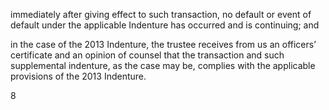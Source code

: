 immediately after giving effect to such transaction, no default or event of default under the applicable
Indenture has occurred and is continuing; and

in the case of the 2013 Indenture, the trustee receives from us an officers’ certificate and an opinion of
counsel that the transaction and such supplemental indenture, as the case may be, complies with the
applicable provisions of the 2013 Indenture.

8
